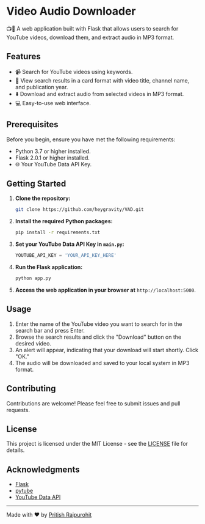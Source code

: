 # Video Audio Downloader

📺🎵 A web application built with Flask that allows users to search for YouTube videos, download them, and extract audio in MP3 format.

## Features

- 📹 Search for YouTube videos using keywords.
- 📃 View search results in a card format with video title, channel name, and publication year.
- ⬇️ Download and extract audio from selected videos in MP3 format.
- 💻 Easy-to-use web interface.

## Prerequisites

Before you begin, ensure you have met the following requirements:

- Python 3.7 or higher installed.
- Flask 2.0.1 or higher installed.
- 🌐 Your YouTube Data API Key.

## Getting Started

1. **Clone the repository:**

   ```bash
   git clone https://github.com/heygravity/VAD.git
   ```

2. **Install the required Python packages:**

   ```bash
   pip install -r requirements.txt
   ```

3. **Set your YouTube Data API Key in `main.py`:**

   ```python
   YOUTUBE_API_KEY = 'YOUR_API_KEY_HERE'
   ```

4. **Run the Flask application:**

   ```bash
   python app.py
   ```

5. **Access the web application in your browser at** `http://localhost:5000`.

## Usage

1. Enter the name of the YouTube video you want to search for in the search bar and press Enter.
2. Browse the search results and click the "Download" button on the desired video.
3. An alert will appear, indicating that your download will start shortly. Click "OK."
4. The audio will be downloaded and saved to your local system in MP3 format.

## Contributing

Contributions are welcome! Please feel free to submit issues and pull requests.

## License

This project is licensed under the MIT License - see the [LICENSE](LICENSE) file for details.

## Acknowledgments

- [Flask](https://flask.palletsprojects.com/)
- [pytube](https://pytube.io/en/latest/)
- [YouTube Data API](https://developers.google.com/youtube/registering_an_application)

---

Made with ❤️ by [Pritish Rajpurohit]([https://github.com/your-username](https://github.com/smashcoder))
